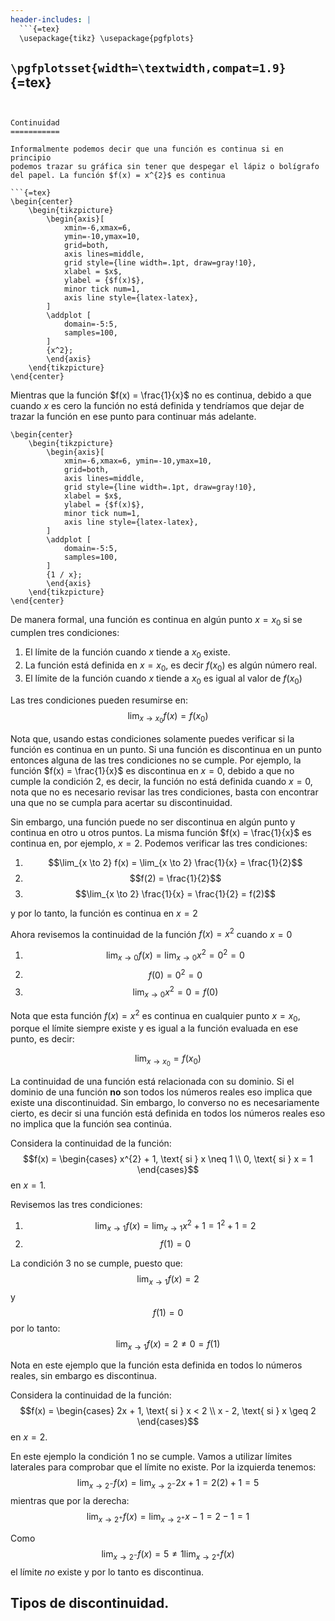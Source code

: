 ```yaml
---
header-includes: |
  ```{=tex}
  \usepackage{tikz} \usepackage{pgfplots}
  ```
  `\pgfplotsset{width=\textwidth,compat=1.9}`{=tex}
---
```


Continuidad
===========

Informalmente podemos decir que una función es continua si en principio
podemos trazar su gráfica sin tener que despegar el lápiz o bolígrafo
del papel. La función $f(x) = x^{2}$ es continua

```{=tex}
\begin{center}
    \begin{tikzpicture}
        \begin{axis}[
            xmin=-6,xmax=6,
            ymin=-10,ymax=10,
            grid=both,
            axis lines=middle,
            grid style={line width=.1pt, draw=gray!10},
            xlabel = $x$,
            ylabel = {$f(x)$},
            minor tick num=1,
            axis line style={latex-latex},
        ]
        \addplot [
            domain=-5:5,
            samples=100,
        ]
        {x^2};
        \end{axis}
    \end{tikzpicture}
\end{center}
```

Mientras que la función $f(x) = \frac{1}{x}$ no es continua, debido a
que cuando $x$ es cero la función no está definida y tendríamos que
dejar de trazar la función en ese punto para continuar más adelante.

```{=tex}
\begin{center}
    \begin{tikzpicture}
        \begin{axis}[
            xmin=-6,xmax=6, ymin=-10,ymax=10,
            grid=both,
            axis lines=middle,
            grid style={line width=.1pt, draw=gray!10},
            xlabel = $x$,
            ylabel = {$f(x)$},
            minor tick num=1,
            axis line style={latex-latex},
        ]
        \addplot [
            domain=-5:5,
            samples=100,
        ]
        {1 / x};
        \end{axis}
    \end{tikzpicture}
\end{center}
```
De manera formal, una función es continua en algún punto $x = x_{0}$ si
se cumplen tres condiciones:

1.  El límite de la función cuando $x$ tiende a $x_{0}$ existe.
2.  La función está definida en $x = x_{0}$, es decir $f(x_{0})$ es
    algún número real.
3.  El límite de la función cuando $x$ tiende a $x_{0}$ es igual al
    valor de $f(x_{0})$

Las tres condiciones pueden resumirse en:
$$\lim_{x \to x_{0}} f(x) = f(x_{0})$$

Nota que, usando estas condiciones solamente puedes verificar si la
función es continua en un punto. Si una función es discontinua en un
punto entonces alguna de las tres condiciones no se cumple. Por ejemplo,
la función $f(x) = \frac{1}{x}$ es discontinua en $x = 0$, debido a que
no cumple la condición 2, es decir, la función no está definida cuando
$x = 0$, nota que no es necesario revisar las tres condiciones, basta
con encontrar una que no se cumpla para acertar su discontinuidad.

Sin embargo, una función puede no ser discontinua en algún punto y
continua en otro u otros puntos. La misma función $f(x) = \frac{1}{x}$
es continua en, por ejemplo, $x = 2$. Podemos verificar las tres
condiciones:

1.  $$\lim_{x \to 2} f(x) = \lim_{x \to 2} \frac{1}{x} = \frac{1}{2}$$
2.  $$f(2) = \frac{1}{2}$$
3.  $$\lim_{x \to 2} \frac{1}{x} = \frac{1}{2} = f(2)$$

y por lo tanto, la función es continua en $x = 2$

Ahora revisemos la continuidad de la función $f(x) = x^{2}$ cuando $x =
0$

1.  $$\lim_{x \to 0} f(x) = \lim_{x \to 0} x^{2} = 0^{2} = 0$$
2.  $$f(0) = 0^{2} = 0$$
3.  $$\lim_{x \to 0} x^{2} = 0 = f(0)$$

Nota que esta función $f(x) = x^{2}$ es continua en cualquier punto
$x = x_{0}$, porque el límite siempre existe y es igual a la función
evaluada en ese punto, es decir:

$$\lim_{x \to x_{0}} = f(x_{0})$$

La continuidad de una función está relacionada con su dominio. Si el
dominio de una función **no** son todos los números reales eso implica
que existe una discontinuidad. Sin embargo, lo converso no es
necesariamente cierto, es decir si una función está definida en todos
los números reales eso no implica que la función sea continúa.

Considera la continuidad de la función: $$f(x) = \begin{cases}
            x^{2} + 1, \text{ si } x \neq 1 \\
            0, \text{ si } x = 1
         \end{cases}$$ en $x = 1$.

Revisemos las tres condiciones:

1.  $$\lim_{x \to 1} f(x) = \lim_{x \to 1} x^{2} + 1 = 1^{2} + 1 = 2$$
2.  $$f(1) = 0$$

La condición 3 no se cumple, puesto que: $$\lim_{x \to 1} f(x) = 2$$ y
$$f(1) = 0$$ por lo tanto: $$\lim_{x \to 1} f(x) = 2 \neq 0 = f(1)$$

Nota en este ejemplo que la función esta definida en todos lo números
reales, sin embargo es discontinua.

Considera la continuidad de la función: $$f(x) = \begin{cases}
            2x + 1, \text{ si } x < 2 \\
            x - 2, \text{ si } x \geq 2
         \end{cases}$$
en $x = 2$.

En este ejemplo la condición 1 no se cumple. Vamos a utilizar límites laterales
para comprobar que el límite no existe.  Por la izquierda tenemos:
$$\lim_{x \to 2^{-}} f(x) = \lim_{x \to 2^{-}} 2x + 1 = 2(2) + 1 = 5$$
mientras que por la derecha:
$$\lim_{x \to 2^{+}} f(x) = \lim_{x \to 2^{+}} x - 1 = 2 - 1 = 1$$

Como 
$$\lim_{x \to 2^{-}} f(x) = 5 \neq 1 \lim_{x \to 2^{+}} f(x)$$
el límite *no* existe y por lo tanto es discontinua.

## Tipos de discontinuidad.


